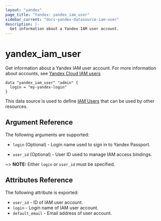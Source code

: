 ```yaml
---
layout: "yandex"
page_title: "Yandex: yandex_iam_user"
sidebar_current: "docs-yandex-datasource-iam-user"
description: |-
  Get information about a Yandex IAM user account.
---
```


# yandex\_iam\_user

Get information about a Yandex IAM user account. For more information about accounts, see 
[Yandex Cloud IAM users](https://cloud.yandex.com/docs/iam/concepts/users/users)

```hcl
data "yandex_iam_user" "admin" {
  login = "my-yandex-login"
}
```

This data source is used to define [IAM Users] that can be used by other resources.

## Argument Reference

The following arguments are supported:

* `login` (Optional) - Login name used to sign in to Yandex Passport.

* `user_id` (Optional) - User ID used to manage IAM access bindings.

~> **NOTE:** Either `login` or `user_id` must be specified.

## Attributes Reference

The following attribute is exported:

* `user_id` - ID of IAM user account.
* `login` - Login name of IAM user account.
* `default_email` - Email address of user account.

[IAM Users]: https://cloud.yandex.com/docs/iam/concepts/users/users#passport
